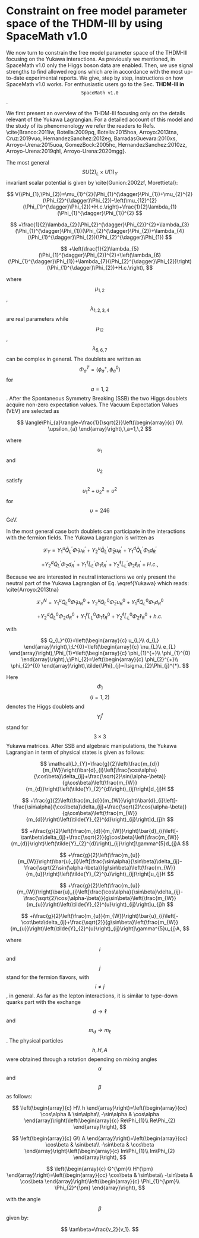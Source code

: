 # Constraint on free model parameter space of the THDM-III by using SpaceMath v1.0

We now turn to constrain the free model parameter space of the THDM-III focusing on the Yukawa interactions. As previously we mentioned, in SpaceMath v1.0 only the Higgs boson data are enabled. Then, we use signal strengths to find allowed regions which are in accordance with the most up-to-date experimental reports. We give, step by step, instructions on how SpaceMath v1.0 works. For enthusiastic users go to the Sec. **THDM-III in** $$\texttt{SpaceMath v1.0}$$.

We first present an overview of the THDM-III focusing only on the details relevant of the Yukawa Lagrangian. For a detailed account of this model and the study of its phenomenology we refer the readers to Refs. \cite{Branco:2011iw, Botella:2009pq, Botella:2015hoa, Arroyo:2013tna, Cruz:2019vuo, HernandezSanchez:2012eg, BarradasGuevara:2010xs, Arroyo-Urena:2015uoa, GomezBock:2005hc, HernandezSanchez:2010zz, Arroyo-Urena:2019qhl, Arroyo-Urena:2020mgg}.

The most general $$SU(2)_L\times U(1)_Y$$ invariant scalar potential is given by \cite{Gunion:2002zf, Morettietal}:

$$
V(\Phi_{1},\Phi_{2})=\mu_{1}^{2}(\Phi_{1}^{\dagger}\Phi_{1})+\mu_{2}^{2}(\Phi_{2}^{\dagger}\Phi_{2})-\left(\mu_{12}^{2}(\Phi_{1}^{\dagger}\Phi_{2})+H.c.\right)+\frac{1}{2}\lambda_{1}(\Phi_{1}^{\dagger}\Phi_{1})^{2}
$$

$$
+\frac{1}{2}\lambda_{2}(\Phi_{2}^{\dagger}\Phi_{2})^{2}+\lambda_{3}(\Phi_{1}^{\dagger}\Phi_{1})(\Phi_{2}^{\dagger}\Phi_{2})+\lambda_{4}(\Phi_{1}^{\dagger}\Phi_{2})(\Phi_{2}^{\dagger}\Phi_{1})
$$

$$
+\left(\frac{1}{2}\lambda_{5}(\Phi_{1}^{\dagger}\Phi_{2})^{2}+\left(\lambda_{6}(\Phi_{1}^{\dagger}\Phi_{1})+\lambda_{7}(\Phi_{2}^{\dagger}\Phi_{2})\right)(\Phi_{1}^{\dagger}\Phi_{2})+H.c.\right),
$$

where $$\mu_{1, 2}$$, $$\lambda_{1, 2, 3 ,4}$$ are real parameters while $$\mu_{12}$$, $$\lambda_{5, 6, 7}$$ can be complex in general. The doublets are written as $$\Phi_{a}^T=\left( \phi_{a}^{+}, \phi_{a}^0\right)$$ for $$a=1, 2$$. After the Spontaneous Symmetry Breaking (SSB) the two Higgs doublets acquire non-zero expectation values. The Vacuum Expectation Values (VEV) are selected as

$$
\langle\Phi_{a}\rangle=\frac{1}{\sqrt{2}}\left(\begin{array}{c}
0\\
\upsilon_{a}
\end{array}\right),\,a=1,\,2
$$

where $$\upsilon_1$$ and $$\upsilon_2$$ satisfy $$\upsilon_1^2 + \upsilon_2^2 = \upsilon^2$$ for $$\upsilon=246$$ GeV.

In the most general case both doublets can participate in the interactions with the fermion fields. The Yukawa Lagrangian is written as

$$
\mathcal{L}_{Y}=Y_{1}^{u}\bar{Q}_{L}^{'}\tilde{\Phi}_{1}u_{R}^{'}+Y_{2}^{u}\bar{Q}_{L}^{'}\tilde{\Phi}_{2}u_{R}^{'}+Y_{1}^{d}\bar{Q}_{L}^{'}\Phi_{1}d_{R}^{'}
$$

$$
+Y_{2}^{d}\bar{Q}_{L}^{'}\Phi_{2}d_{R}^{'}+Y_{1}^{\ell}\bar{L}_{L}^{'}\Phi_{1}\ell_{R}^{'}+Y_{2}^{\ell}\bar{L}_{L}^{'}\Phi_{2}\ell_{R}^{'}+H.c.,
$$

Because we are interested in neutral interactions we only present the neutral part of the Yukawa Lagrangian of Eq. \eqref{Yukawa} which reads: \cite{Arroyo:2013tna}

$$
\mathcal{L}_{Y}^{N}=Y_{1}^{u}\bar{Q}_{L}^{0}\tilde{\Phi}_{1}u_{R}^{0}+Y_{2}^{u}\bar{Q}_{L}^{0}\tilde{\Phi}_{2}u_{R}^{0}+Y_{1}^{d}\bar{Q}_{L}^{0}\Phi_{1}d_{R}^{0}
$$

$$
+Y_{2}^{d}\bar{Q}_{L}^{0}\Phi_{2}d_{R}^{0}+Y_{1}^{\ell}\bar{L}_{L}^{0}\Phi_{1}\ell_{R}^{0}+Y_{2}^{\ell}\bar{L}_{L}^{0}\Phi_{2}\ell_{R}^{0}+h.c.
$$

with

$$
Q_{L}^{0}=\left(\begin{array}{c}
u_{L}\\
d_{L}
\end{array}\right),\;L^{0}=\left(\begin{array}{c}
\nu_{L}\\
e_{L}
\end{array}\right),\Phi_{1}=\left(\begin{array}{c}
\phi_{1}^{+}\\
\phi_{1}^{0}
\end{array}\right),\;\Phi_{2}=\left(\begin{array}{c}
\phi_{2}^{+}\\
\phi_{2}^{0}
\end{array}\right),\tilde{\Phi}_{j}=i\sigma_{2}\Phi_{j}^{*}.
$$

Here $$\Phi_i$$ $$(i=1, 2)$$ denotes the Higgs doublets and $$Y_i^f$$ stand for $$3\times3$$ Yukawa matrices. After SSB and algebraic manipulations, the Yukawa Lagrangian in term of physical states is given as follows:

$$
\mathcal{L}_{Y}=\frac{g}{2}\left(\frac{m_{d}}{m_{W}}\right)\bar{d}_{i}\left[\frac{\cos\alpha}{\cos\beta}\delta_{ij}+\frac{\sqrt{2}\sin(\alpha-\beta)}{g\cos\beta}\left(\frac{m_{W}}{m_{d}}\right)\left(\tilde{Y}_{2}^{d}\right)_{ij}\right]d_{j}H
$$

$$
+\frac{g}{2}\left(\frac{m_{d}}{m_{W}}\right)\bar{d}_{i}\left[-\frac{\sin\alpha}{\cos\beta}\delta_{ij}+\frac{\sqrt{2}\cos(\alpha-\beta)}{g\cos\beta}\left(\frac{m_{W}}{m_{d}}\right)\left(\tilde{Y}_{2}^{d}\right)_{ij}\right]d_{j}h
$$

$$
+i\frac{g}{2}\left(\frac{m_{d}}{m_{W}}\right)\bar{d}_{i}\left[-\tan\beta\delta_{ij}+\frac{\sqrt{2}}{g\cos\beta}\left(\frac{m_{W}}{m_{d}}\right)\left(\tilde{Y}_{2}^{d}\right)_{ij}\right]\gamma^{5}d_{j}A
$$

$$
+\frac{g}{2}\left(\frac{m_{u}}{m_{W}}\right)\bar{u}_{i}\left[\frac{\sin\alpha}{\sin\beta}\delta_{ij}-\frac{\sqrt{2}\sin(\alpha-\beta)}{g\sin\beta}\left(\frac{m_{W}}{m_{u}}\right)\left(\tilde{Y}_{2}^{u}\right)_{ij}\right]u_{j}H
$$

$$
+\frac{g}{2}\left(\frac{m_{u}}{m_{W}}\right)\bar{u}_{i}\left[\frac{\cos\alpha}{\sin\beta}\delta_{ij}-\frac{\sqrt{2}\cos(\alpha-\beta)}{g\sin\beta}\left(\frac{m_{W}}{m_{u}}\right)\left(\tilde{Y}_{2}^{u}\right)_{ij}\right]u_{j}h
$$

$$
+i\frac{g}{2}\left(\frac{m_{u}}{m_{W}}\right)\bar{u}_{i}\left[-\cot\beta\delta_{ij}+\frac{\sqrt{2}}{g\sin\beta}\left(\frac{m_{W}}{m_{u}}\right)\left(\tilde{Y}_{2}^{u}\right)_{ij}\right]\gamma^{5}u_{j}A,
$$

where $$i$$ and $$j$$ stand for the fermion flavors, with $$i\neq j$$, in general. As far as the lepton interactions, it is similar to type-down quarks part with the exchange $$d\to\ell$$ and $$m_d\to m_{\ell}$$. The physical particles $$h, H, A$$ were obtained through a rotation depending on mixing angles $$\alpha$$ and $$\beta$$ as follows:

$$
\left(\begin{array}{c}
H\\
h
\end{array}\right)=\left(\begin{array}{cc}
\cos\alpha & \sin\alpha\\
-\sin\alpha & \cos\alpha
\end{array}\right)\left(\begin{array}{c}
Re\Phi_{1}\\
Re\Phi_{2}
\end{array}\right),
$$

$$
\left(\begin{array}{c}
G\\
A
\end{array}\right)=\left(\begin{array}{cc}
\cos\beta & \sin\beta\\
-\sin\beta & \cos\beta
\end{array}\right)\left(\begin{array}{c}
Im\Phi_{1}\\
Im\Phi_{2}
\end{array}\right),
$$

$$
\left(\begin{array}{c}
G^{\pm}\\
H^{\pm}
\end{array}\right)=\left(\begin{array}{cc}
\cos\beta & \sin\beta\\
-\sin\beta & \cos\beta
\end{array}\right)\left(\begin{array}{c}
\Phi_{1}^{\pm}\\
\Phi_{2}^{\pm}
\end{array}\right),
$$

with the angle $$\beta$$ given by:

$$
\tan\beta=\frac{v_2}{v_1}.
$$
